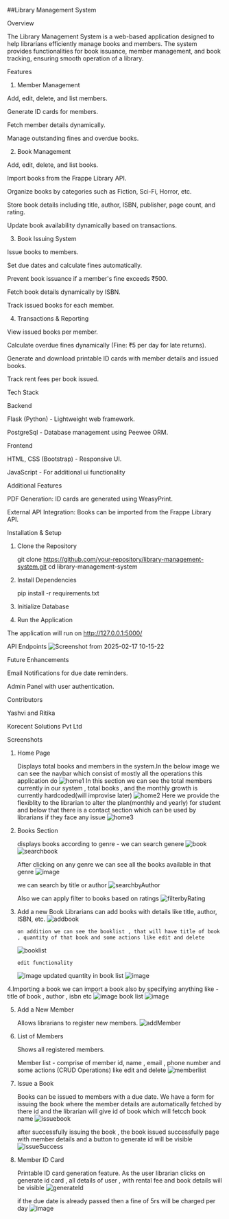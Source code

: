 ##Library Management System

Overview

The Library Management System is a web-based application designed to help librarians efficiently manage books and members. The system provides functionalities for book issuance, member management, and book tracking, ensuring smooth operation of a library.

Features

1. Member Management

Add, edit, delete, and list members.

Generate ID cards for members.

Fetch member details dynamically.

Manage outstanding fines and overdue books.

2. Book Management

Add, edit, delete, and list books.

Import books from the Frappe Library API.

Organize books by categories such as Fiction, Sci-Fi, Horror, etc.

Store book details including title, author, ISBN, publisher, page count, and rating.

Update book availability dynamically based on transactions.

3. Book Issuing System

Issue books to members.

Set due dates and calculate fines automatically.

Prevent book issuance if a member's fine exceeds ₹500.

Fetch book details dynamically by ISBN.

Track issued books for each member.

4. Transactions & Reporting

View issued books per member.

Calculate overdue fines dynamically (Fine: ₹5 per day for late returns).

Generate and download printable ID cards with member details and issued books.

Track rent fees per book issued.

Tech Stack

Backend

Flask (Python) - Lightweight web framework.

PostgreSql - Database management using Peewee ORM.

Frontend

HTML, CSS (Bootstrap) - Responsive UI.

JavaScript  - For additional ui functionality

Additional Features

PDF Generation: ID cards are generated using WeasyPrint.

External API Integration: Books can be imported from the Frappe Library API.

Installation & Setup

1. Clone the Repository

    git clone https://github.com/your-repository/library-management-system.git
    cd library-management-system

2. Install Dependencies

    pip install -r requirements.txt

3. Initialize Database

4. Run the Application

The application will run on http://127.0.0.1:5000/

API Endpoints
![Screenshot from 2025-02-17 10-15-22](https://github.com/user-attachments/assets/66aaf1af-787f-445b-8784-26af496d03ed)


Future Enhancements

Email Notifications for due date reminders.

Admin Panel with user authentication.

Contributors

Yashvi and Ritika

Korecent Solutions Pvt Ltd

Screenshots
1. Home Page

    Displays total books and members in the system.In the below image we can see the navbar which consist of mostly all the operations this application do
    ![home1](https://github.com/user-attachments/assets/d500a585-afdc-44ac-b477-ea7ff6498fa9)
   In this section we can see the total members currently in our system , total books , and the monthly growth is currently hardcoded(will improvise later)
    ![home2](https://github.com/user-attachments/assets/85176765-970f-44e0-8959-757f9b29b5bc)
   Here we provide the flexiblity to the librarian to alter the plan(monthly and yearly) for student
   and below that there is a contact section which can be used by librarians if they face any issue
    ![home3](https://github.com/user-attachments/assets/fcdf87de-a4dc-40e8-b5f8-5d5531684e6b)

3. Books Section

    displays books according to genre - we can search genere
   ![book](https://github.com/user-attachments/assets/41b1e6d2-b384-4003-ae8a-694eb6a9edf3)
   ![searchbook](https://github.com/user-attachments/assets/e00536fa-6116-4059-b5e3-5f03762c8f33)
   
   After clicking on any genre we can see all the books available in that genre
   ![image](https://github.com/user-attachments/assets/edfc98d6-c2ef-4c52-9384-42a927f10070)
   
   we can search by title or author
   ![searchbyAuthor](https://github.com/user-attachments/assets/5554bbf7-702b-42f6-acc3-1ee1b6411511)
   
   Also we can apply filter to books based on ratings
   ![filterbyRating](https://github.com/user-attachments/assets/4f411655-090a-43cd-92e5-d1a3188e106b)


4. Add a new Book
       Librarians can add books with details like title, author, ISBN, etc.
       ![addbook](https://github.com/user-attachments/assets/caac34e1-0040-4250-8eb4-1b58328c49ff)

       
       on addition we can see the booklist , that will have title of book , quantity of that book and some actions like edit and delete
      ![booklist](https://github.com/user-attachments/assets/6c9c32bc-3fbb-4800-98e9-969a6a12a713)


       edit functionality
   ![image](https://github.com/user-attachments/assets/a3c06c4e-6dba-4dfe-be32-c42aee49739a)
       updated quantity in book list
   ![image](https://github.com/user-attachments/assets/d41755c3-c038-458a-a174-b6dd251bd43d)




4.Importing a book
    we can import a book also by specifying anything like - title of book , author , isbn etc
    ![image](https://github.com/user-attachments/assets/7bd00302-9350-4839-800b-9b16f5e0b463)
    book list
    ![image](https://github.com/user-attachments/assets/8a45050e-bb42-48e9-abe1-8be2bbe1b5ba)
 
5. Add a New Member

    Allows librarians to register new members.
    ![addMember](https://github.com/user-attachments/assets/a46d0821-d9e2-4d57-8f32-b103c5764116)

      

6. List of Members

   Shows all registered members.
    
   Member list - comprise of member id, name , email , phone number and some actions (CRUD Operations) like edit and delete
   ![memberlist](https://github.com/user-attachments/assets/bcbe7725-ff1e-4133-81a9-043f1e8fde83)



7. Issue a Book

    Books can be issued to members with a due date.
    We have a form for issuing the book where the member details are automatically fetched by there id
    and the librarian will give id of book which will fetcch book name
   ![issuebook](https://github.com/user-attachments/assets/b3ccd4b3-bcb8-40fd-a03b-e3d95d358796)

   after successfully issuing the book , the book issued successfully page with member details and a button to generate id will be visible
   ![issueSuccess](https://github.com/user-attachments/assets/a4ad1ffb-374e-4a78-99a7-ca6848867579)


8. Member ID Card

    Printable ID card generation feature.
   As the user librarian clicks on generate id card , all details of user , with rental fee and book details will be visible
   ![generateId](https://github.com/user-attachments/assets/abd62129-51a8-4694-8f7d-60db265b507c)

   if the due date is already passed then a fine of 5rs will be charged per day
   ![image](https://github.com/user-attachments/assets/41ff795d-29ba-4ced-b942-7103afbe13fc)


